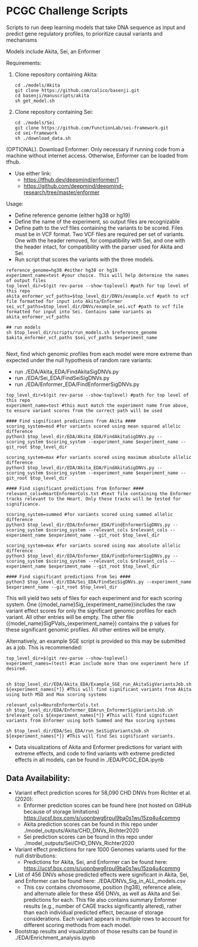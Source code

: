 # PCGC Challenge Scripts
 Scripts to run deep learning models that take DNA sequence as input and predict gene regulatory profiles, to prioritize causal variants and mechanisms

Models include Akita, Sei, an Enformer


Requirements:
1. Clone repository containing Akita:

	``` 
	cd ./models/Akita
	git clone https://github.com/calico/basenji.git
	cd basenji/manuscripts/akita
	sh get_model.sh
	```
2. Clone repository containing Sei:
	``` 
	cd ./models/Sei
	git clone https://github.com/FunctionLab/sei-framework.git
	cd sei-framework
	sh ./download_data.sh
	```

(OPTIONAL). Download Enformer: Only necessary if running code from a machine without internet access. Otherwise, Enformer can be loaded from tfhub.
* Use either link:
	* https://tfhub.dev/deepmind/enformer/1
	* https://github.com/deepmind/deepmind-research/tree/master/enformer



Usage:
* Define reference genome (either hg38 or hg19)
* Define the name of the experiment, so output files are recognizable
* Define path to the vcf files containing the variants to be scored. Files must be in VCF format. Two VCF files are required per set of variants. One with the header removed, for compatibility with Sei, and one with the header intact, for compatibility with the parser used for Akita and Sei.
* Run script that scores the variants with the three models.
```
reference_genome=hg38 #either hg38 or hg19
experiment_name=test #your choice. This will help determine the names of output files
top_level_dir=$(git rev-parse --show-toplevel) #path for top level of this repo
akita_enformer_vcf_paths=$top_level_dir/DNVs/example.vcf #path to vcf file formatted for input into Akita/Enformer
sei_vcf_paths=$top_level_dir/DNVs/example_sei.vcf #path to vcf file formatted for input into Sei. Contains same variants as akita_enformer_vcf_paths

## run models
sh $top_level_dir/scripts/run_models.sh $reference_genome $akita_enformer_vcf_paths $sei_vcf_paths $experiment_name 


```

Next, find which genomic profiles from each model were more extreme than expected under the null hypothesis of random rare variants:
* run ./EDA/Akita_EDA/FindAkitaSigDNVs.py
* run ./EDA/Sei_EDA/FindSeiSigDNVs.py
* run ./EDA/Enformer_EDA/FindEnformerSigDNVs.py
```
top_level_dir=$(git rev-parse --show-toplevel) #path for top level of this repo
experiment_name=test #this must match the experiment name from above, to ensure variant scores from the correct path will be used

#### Find significant predictions from Akita ####
scoring_system=msd #for variants scored using mean squared allelic difference
python3 $top_level_dir/EDA/Akita_EDA/FindAkitaSigDNVs.py --scoring_system $scoring_system --experiment_name $experiment_name --git_root $top_level_dir

scoring_system=max #for variants scored using maximum absolute allelic difference
python3 $top_level_dir/EDA/Akita_EDA/FindAkitaSigDNVs.py --scoring_system $scoring_system --experiment_name $experiment_name --git_root $top_level_dir

#### Find significant predictions from Enformer ####
relevant_cols=HeartEnformerCols.txt #text file containing the Enformer tracks relevant to the Heart. Only these tracks will be tested for significance.

scoring_system=summed #for variants scored using summed allelic difference
python3 $top_level_dir/EDA/Enformer_EDA/FindEnformerSigDNVs.py --scoring_system $scoring_system --relevant_cols $relevant_cols --experiment_name $experiment_name --git_root $top_level_dir

scoring_system=max #for variants scored using max absolute allelic difference
python3 $top_level_dir/EDA/Enformer_EDA/FindEnformerSigDNVs.py --scoring_system $scoring_system --relevant_cols $relevant_cols --experiment_name $experiment_name --git_root $top_level_dir

#### Find significant predictions from Sei ####
python3 $top_level_dir/EDA/Sei_EDA/FindSeiSigDNVs.py --experiment_name $experiment_name --git_root $top_level_dir
```
This will yield two sets of files for each experiment and for each scoring system. One ({model_name}Sig_{experiment_name})includes the raw variant effect scores for only the significant genomic profiles for each variant. All other entries will be empty. The other file ({model_name}SigPVals_{experiment_name}) contains the p values for these significant genomic profiles. All other entires will be empty.

Alternatively, an example SGE script is provided so this may be submitted as a job. This is recommended: 
```
top_level_dir=$(git rev-parse --show-toplevel)
experiment_names=(test) #can include more than one experiment here if desired.


sh $top_level_dir/EDA/Akita_EDA/Example_SGE_run_AkitaSigVariantsJob.sh ${experiment_names[*]} #This will find significant variants from Akita using both MSD and Max scoring systems

relevant_cols=NeuroEnformerCols.txt
sh $top_level_dir/EDA/Enformer_EDArun_EnformerSigVariantsJob.sh $relevant_cols ${experiment_names[*]} #This will find significant variants from Enformer using both Summed and Max scoring systems

sh $top_level_dir/EDA/Sei_EDA/run_SeiSigVariantsJob.sh  ${experiment_names[*]} #This will find Sei significant variants.

```

* Data visualizations of Akita and Enformer predictions for variant with extreme effects, and code to find variants with extreme predicted effects in all models, can be found in ./EDA/PCGC_EDA.ipynb


## Data Availability:
* Variant effect prediction scores for 58,090 CHD DNVs from Richter et al. (2020):
	* Enformer prediction scores can be found here (not hosted on GitHub because of storage limitations) https://ucsf.box.com/s/uopnbwg6rpul9ba0s1wu15zq4u4cpmmg
	* Akita prediction scores can be found in this repo under ./model_outputs/Akita/CHD_DNVs_Richter2020
	* Sei prediction scores can be found in this repo under ./model_outputs/Sei/CHD_DNVs_Richter2020
* Variant effect predictions for rare 1000 Genomes variants used for the null distributions:
	* Predictions for Akita, Sei, and Enformer can be found here: https://ucsf.box.com/s/uopnbwg6rpul9ba0s1wu15zq4u4cpmmg
* List of 456 DNVs whose predicted effects were significant in Akita, Sei, and Enformer can be found here: ./EDA/DNVs_Sig_in_ALL_models.csv
	* This csv contains chromosome, position (hg38), reference allele, and alternate allele for these 456 DNVs, as well as Akita and Sei predictions for each. This file also contains summary Enformer results (e.g., number of CAGE tracks significantly altered), rather than each individual predicted effect, because of storage considerations. Each variant appears in multiple rows to account for different scoring methods from each model. 
* Bootstrap results and visualization of those results can be found in ./EDA/Enrichment_analysis.ipynb
